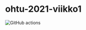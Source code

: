 # ohtu-2021-viikko1
![GitHub actions](https://github.com/JonathanHeyno/ohtu-2021-viikko1/workflows/CI/badge.svg)
